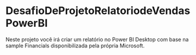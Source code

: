 # DesafioDeProjetoRelatoriodeVendasPowerBI
 Neste projeto você irá criar um relatório no Power BI Desktop com base na sample Financials disponibilizada pela própria Microsoft. 
